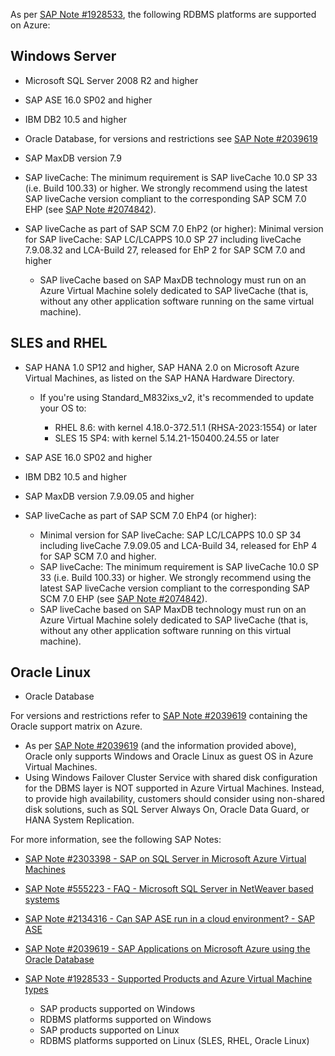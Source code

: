 As per [SAP Note \#1928533](https://me.sap.com/notes/1928533), the following RDBMS platforms are supported on Azure:

## Windows Server

- Microsoft SQL Server 2008 R2 and higher
- SAP ASE 16.0 SP02 and higher
- IBM DB2 10.5 and higher
- Oracle Database, for versions and restrictions see [SAP Note \#2039619](https://me.sap.com/notes/2039619)
- SAP MaxDB version 7.9
- SAP liveCache: The minimum requirement is SAP liveCache 10.0 SP 33 (i.e. Build 100.33) or higher. We strongly recommend using the latest SAP liveCache version compliant to the corresponding SAP SCM 7.0 EHP (see [SAP Note \#2074842](https://me.sap.com/notes/2074842)).
- SAP liveCache as part of SAP SCM 7.0 EhP2 (or higher): Minimal version for SAP liveCache: SAP LC/LCAPPS 10.0 SP 27 including liveCache 7.9.08.32 and LCA-Build 27, released for EhP 2 for SAP SCM 7.0 and higher

  - SAP liveCache based on SAP MaxDB technology must run on an Azure Virtual Machine solely dedicated to SAP liveCache (that is, without any other application software running on the same virtual machine).

## SLES and RHEL

- SAP HANA 1.0 SP12 and higher, SAP HANA 2.0 on Microsoft Azure Virtual Machines, as listed on the SAP HANA Hardware Directory.

  - If you're using Standard_M832ixs_v2, it's recommended to update your OS to:

    - RHEL 8.6: with kernel 4.18.0-372.51.1 (RHSA-2023:1554) or later
    - SLES 15 SP4: with kernel 5.14.21-150400.24.55 or later

- SAP ASE 16.0 SP02 and higher
- IBM DB2 10.5 and higher
- SAP MaxDB version 7.9.09.05 and higher
- SAP liveCache as part of SAP SCM 7.0 EhP4 (or higher):

  - Minimal version for SAP liveCache: SAP LC/LCAPPS 10.0 SP 34 including liveCache 7.9.09.05 and LCA-Build 34, released for EhP 4 for SAP SCM 7.0 and higher.
  - SAP liveCache: The minimum requirement is SAP liveCache 10.0 SP 33 (i.e. Build 100.33) or higher. We strongly recommend using the latest SAP liveCache version compliant to the corresponding SAP SCM 7.0 EHP (see [SAP Note \#2074842](https://me.sap.com/notes/2074842)).
  - SAP liveCache based on SAP MaxDB technology must run on an Azure Virtual Machine solely dedicated to SAP liveCache (that is, without any other application software running on this virtual machine).

## Oracle Linux

- Oracle Database

For versions and restrictions refer to [SAP Note \#2039619](https://me.sap.com/notes/2039619) containing the Oracle support matrix on Azure.

- As per [SAP Note \#2039619](https://me.sap.com/notes/2039619) (and the information provided above), Oracle only supports Windows and Oracle Linux as guest OS in Azure Virtual Machines.
- Using Windows Failover Cluster Service with shared disk configuration for the DBMS layer is NOT supported in Azure Virtual Machines. Instead, to provide high availability, customers should consider using non-shared disk solutions, such as SQL Server Always On, Oracle Data Guard, or HANA System Replication.

For more information, see the following SAP Notes:

- [SAP Note \#2303398 - SAP on SQL Server in Microsoft Azure Virtual Machines](https://me.sap.com/notes/2303398)
- [SAP Note \#555223 - FAQ - Microsoft SQL Server in NetWeaver based systems](https://me.sap.com/notes/555223)
- [SAP Note \#2134316 - Can SAP ASE run in a cloud environment? - SAP ASE](https://me.sap.com/notes/2134316)
- [SAP Note \#2039619 - SAP Applications on Microsoft Azure using the Oracle Database](https://me.sap.com/notes/2039619)
- [SAP Note \#1928533 - Supported Products and Azure Virtual Machine types](https://me.sap.com/notes/1928533)

  - SAP products supported on Windows
  - RDBMS platforms supported on Windows
  - SAP products supported on Linux
  - RDBMS platforms supported on Linux (SLES, RHEL, Oracle Linux)
